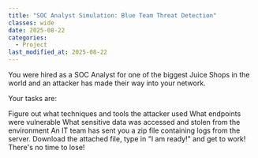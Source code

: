 ```yaml
---
title: "SOC Analyst Simulation: Blue Team Threat Detection"
classes: wide
date: 2025-08-22
categories: 
  - Project
last_modified_at: 2025-08-22
---
```

You were hired as a SOC Analyst for one of the biggest Juice Shops in the world and an attacker has made their way into your network. 

Your tasks are:

Figure out what techniques and tools the attacker used
What endpoints were vulnerable
What sensitive data was accessed and stolen from the environment
An IT team has sent you a zip file containing logs from the server. Download the attached file, type in "I am ready!" and get to work! There's no time to lose!
